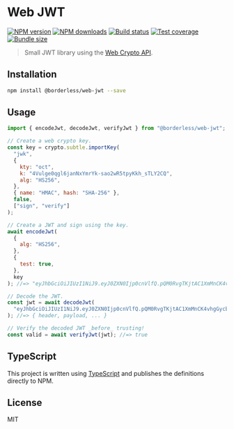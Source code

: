 # Web JWT

[![NPM version][npm-image]][npm-url]
[![NPM downloads][downloads-image]][downloads-url]
[![Build status][travis-image]][travis-url]
[![Test coverage][coveralls-image]][coveralls-url]
[![Bundle size][bundlephobia-image]][bundlephobia-url]

> Small JWT library using the [Web Crypto API](https://developer.mozilla.org/en-US/docs/Web/API/Web_Crypto_API).

## Installation

```sh
npm install @borderless/web-jwt --save
```

## Usage

```js
import { encodeJwt, decodeJwt, verifyJwt } from "@borderless/web-jwt";

// Create a web crypto key.
const key = crypto.subtle.importKey(
  "jwk",
  {
    kty: "oct",
    k: "4Vulge0qgl6janNxYmrYk-sao2wR5tpyKkh_sTLY2CQ",
    alg: "HS256",
  },
  { name: "HMAC", hash: "SHA-256" },
  false,
  ["sign", "verify"]
);

// Create a JWT and sign using the key.
await encodeJwt(
  {
    alg: "HS256",
  },
  {
    test: true,
  },
  key
); //=> "eyJhbGciOiJIUzI1NiJ9.eyJ0ZXN0Ijp0cnVlfQ.pQM0RvgTKjtAC1XmMnCK4vhgGycbg0vVLn0rsiE8BGc"

// Decode the JWT.
const jwt = await decodeJwt(
  "eyJhbGciOiJIUzI1NiJ9.eyJ0ZXN0Ijp0cnVlfQ.pQM0RvgTKjtAC1XmMnCK4vhgGycbg0vVLn0rsiE8BGc"
); //=> { header, payload, ... }

// Verify the decoded JWT _before_ trusting!
const valid = await verifyJwt(jwt); //=> true
```

## TypeScript

This project is written using [TypeScript](https://github.com/Microsoft/TypeScript) and publishes the definitions directly to NPM.

## License

MIT

[npm-image]: https://img.shields.io/npm/v/@borderless/web-jwt.svg?style=flat
[npm-url]: https://npmjs.org/package/@borderless/web-jwt
[downloads-image]: https://img.shields.io/npm/dm/@borderless/web-jwt.svg?style=flat
[downloads-url]: https://npmjs.org/package/@borderless/web-jwt
[travis-image]: https://img.shields.io/travis/BorderlessLabs/web-jwt.svg?style=flat
[travis-url]: https://travis-ci.org/BorderlessLabs/web-jwt
[coveralls-image]: https://img.shields.io/coveralls/BorderlessLabs/web-jwt.svg?style=flat
[coveralls-url]: https://coveralls.io/r/BorderlessLabs/web-jwt?branch=master
[bundlephobia-image]: https://img.shields.io/bundlephobia/minzip/@borderless/web-jwt.svg
[bundlephobia-url]: https://bundlephobia.com/result?p=@borderless/web-jwt
